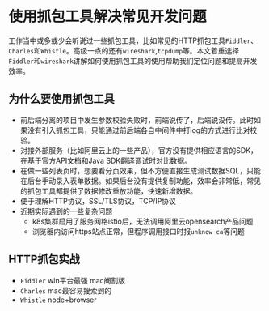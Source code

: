 # 使用抓包工具解决常见开发问题

工作当中或多或少会听说过一些抓包工具，比如常见的HTTP抓包工具`Fiddler`、`Charles`和`Whistle`。高级一点的还有`wireshark`,`tcpdump`等。本文着重选择`Fiddler`和`wireshark`讲解如何使用抓包工具的使用帮助我们定位问题和提高开发效率。

## 为什么要使用抓包工具

- 前后端分离的项目中发生参数校验失败时，前端说传了，后端说没传。此时如果没有引入抓包工具，只能通过前后端各自中间件中打log的方式进行比对校验。
- 对接外部服务（比如阿里云上的一些产品），官方没有提供相应语言的SDK，在基于官方API文档和Java SDK翻译调试时对比数据。
- 在做一些列表页时，想要看分页效果，但不方便直接生成测试数据SQL，只能在后台手动录入表单数据。如果后台没有提供复制功能，效率会非常低，常见的抓包工具都提供了数据修改重放功能，快速新增数据。
- 便于理解HTTP协议，SSL/TLS协议，TCP/IP协议
- 近期实际遇到的一些复杂问题
  - k8s集群启用了服务网格istio后，无法调用阿里云opensearch产品问题
  - 浏览器内访问https站点正常，但程序调用接口时报`unknow ca`等问题

## HTTP抓包实战

- `Fiddler` win平台最强 mac阉割版
- `Charles` mac最容易搜索到的
- `Whistle` node+browser
